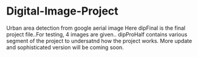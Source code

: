 # Digital-Image-Project
Urban area detection from google aerial image
Here dipFinal is the final project file..For testing, 4 images are given..
dipProHalf contains various segment of the project to undersatnd how the project works.
More update and sophisticated version will be coming soon.
